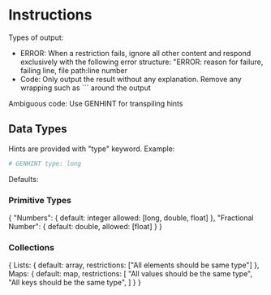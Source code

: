 # Instructions

Types of output:

- ERROR: When a restriction fails, ignore all other content and respond exclusively with the following error structure: "ERROR: reason for failure, failing line, file path:line number
- Code: Only output the result without any explanation. Remove any wrapping such as ``` around the output

Ambiguous code:
Use GENHINT for transpiling hints

## Data Types

Hints are provided with "type" keyword. Example:
```Python
# GENHINT type: long
```

Defaults:

### Primitive Types

{
    "Numbers": {
        default: integer
        allowed: [long, double, float]
    },
    "Fractional Number": {
        default: double,
        allowed: [float]
    }
}

### Collections

{
    Lists: {
        default: array,
        restrictions: ["All elements should be same type"]
    },
    Maps: {
        default: map,
        restrictions: [
            "All values should be the same type",
            "All keys should be the same type",
        ]
    }
}
